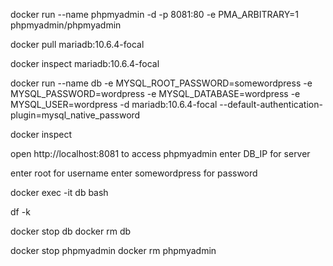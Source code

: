docker run --name phpmyadmin -d -p 8081:80 -e PMA_ARBITRARY=1 phpmyadmin/phpmyadmin

docker pull mariadb:10.6.4-focal

docker inspect mariadb:10.6.4-focal

docker run --name db -e MYSQL_ROOT_PASSWORD=somewordpress -e MYSQL_PASSWORD=wordpress -e MYSQL_DATABASE=wordpress -e MYSQL_USER=wordpress -d mariadb:10.6.4-focal --default-authentication-plugin=mysql_native_password

docker inspect <container-id>

open http://localhost:8081 to access phpmyadmin enter DB_IP for server

enter root for username
enter somewordpress for password

docker exec -it db bash

df -k

docker stop db
docker rm db

docker stop phpmyadmin
docker rm phpmyadmin

